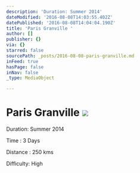 ```yaml
---
description: 'Duration: Summer 2014'
dateModified: '2016-08-08T14:03:55.402Z'
datePublished: '2016-08-08T14:04:04.190Z'
title: 'Paris Granville '
author: []
publisher: {}
via: {}
starred: false
sourcePath: _posts/2016-08-08-paris-granville.md
inFeed: true
hasPage: false
inNav: false
_type: MediaObject

---
```

# Paris Granville ![](https://the-grid-user-content.s3-us-west-2.amazonaws.com/dc1cf5b0-aa7a-4020-8e84-eb9dbee83c09.jpg)

Duration: Summer 2014

Time : 3 Days

Distance : 250 kms

Difficulty: High